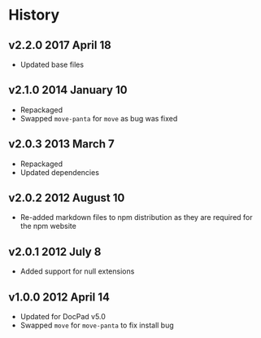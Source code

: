 # History

## v2.2.0 2017 April 18
- Updated base files

## v2.1.0 2014 January 10
- Repackaged
- Swapped `move-panta` for `move` as bug was fixed

## v2.0.3 2013 March 7
- Repackaged
- Updated dependencies

## v2.0.2 2012 August 10
- Re-added markdown files to npm distribution as they are required for the npm website

## v2.0.1 2012 July 8
- Added support for null extensions

## v1.0.0 2012 April 14
- Updated for DocPad v5.0
- Swapped `move` for `move-panta` to fix install bug
